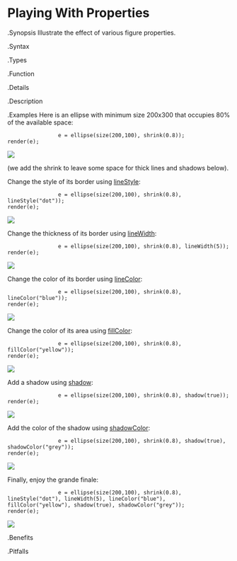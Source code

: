 # Playing With Properties

.Synopsis
Illustrate the effect of various figure properties.

.Syntax

.Types

.Function

.Details

.Description

.Examples
Here is an ellipse with minimum size 200x300 that occupies 80% of the available space:
```rascal-figure,width=,height=,file=e1.png
                e = ellipse(size(200,100), shrink(0.8));
render(e);
```

![]((e1.png))

(we add the shrink to leave some space for thick lines and shadows below).

Change the style of its border using [lineStyle]((Library:Properties-lineStyle)):
```rascal-figure,width=,height=,file=e2.png
                e = ellipse(size(200,100), shrink(0.8), lineStyle("dot"));
render(e);
```

![]((e2.png))


Change the thickness of its border using [lineWidth]((Library:Properties-lineWidth)):
```rascal-figure,width=,height=,file=e3.png
                e = ellipse(size(200,100), shrink(0.8), lineWidth(5));
render(e);
```

![]((e3.png))


Change the color of its border using [lineColor]((Library:Properties-lineColor)):
```rascal-figure,width=,height=,file=e4.png
                e = ellipse(size(200,100), shrink(0.8), lineColor("blue"));
render(e);
```

![]((e4.png))


Change the color of its area using [fillColor]((Library:Properties-fillColor)):
```rascal-figure,width=,height=,file=e5.png
                e = ellipse(size(200,100), shrink(0.8), fillColor("yellow"));
render(e);
```

![]((e5.png))


Add a shadow using [shadow]((Library:Properties-shadow)):
```rascal-figure,width=,height=,file=e6.png
                e = ellipse(size(200,100), shrink(0.8), shadow(true));
render(e);
```

![]((e6.png))


Add the color of the shadow using [shadowColor]((Library:Properties-shadowColor)):
```rascal-figure,width=,height=,file=e7.png
                e = ellipse(size(200,100), shrink(0.8), shadow(true), shadowColor("grey"));
render(e);
```

![]((e7.png))


Finally, enjoy the grande finale:
```rascal-figure,width=,height=,file=e8.png
                e = ellipse(size(200,100), shrink(0.8), lineStyle("dot"), lineWidth(5), lineColor("blue"), fillColor("yellow"), shadow(true), shadowColor("grey"));
render(e);
```

![]((e8.png))




.Benefits

.Pitfalls

